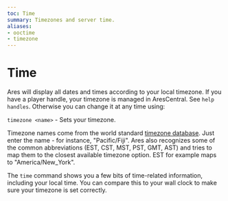```yaml
---
toc: Time
summary: Timezones and server time.
aliases:
- ooctime
- timezone
---
```

# Time

Ares will display all dates and times according to your local timezone.  If you have a player handle, your timezone is managed in AresCentral.  See `help handles`.  Otherwise you can change it at any time using:

`timezone <name>` - Sets your timezone.

Timezone names come from the world standard [timezone database](http://en.wikipedia.org/wiki/List_of_tz_database_time_zones). Just enter the name - for instance, "Pacific/Fiji".   Ares also recognizes some of the common abbreviations (EST, CST, MST, PST, GMT, AST) and tries to map them to the closest available timezone option.  EST for example maps to "America/New_York".

The `time` command shows you a few bits of time-related information, including your local time.  You can compare this to your wall clock to make sure your timezone is set correctly.